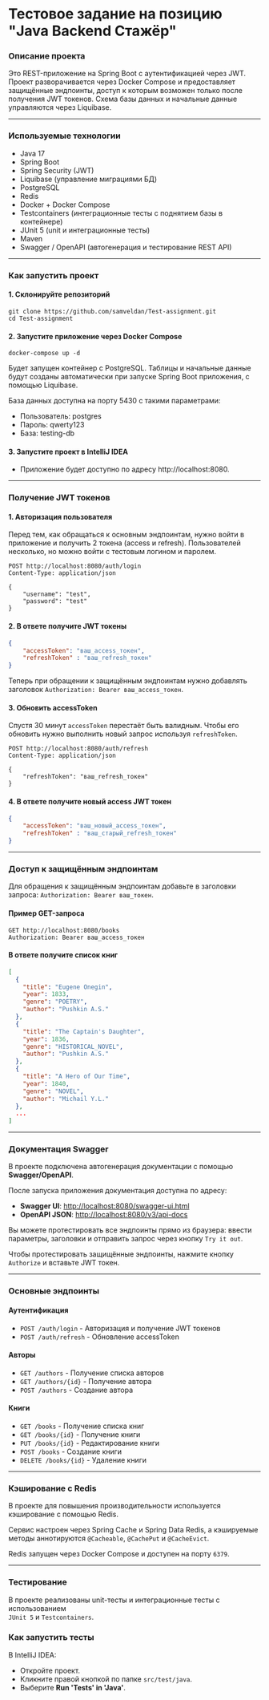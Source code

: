 # Тестовое задание на позицию "Java Backend Стажёр"


### Описание проекта
Это REST-приложение на Spring Boot с аутентификацией через JWT. 
Проект разворачивается через Docker Compose и предоставляет защищённые
эндпоинты, доступ к которым возможен только после получения JWT токенов. 
Схема базы данных и начальные данные управляются через Liquibase.

---

### Используемые технологии
- Java 17
- Spring Boot
- Spring Security (JWT)
- Liquibase (управление миграциями БД)
- PostgreSQL
- Redis
- Docker + Docker Compose
- Testcontainers (интеграционные тесты с поднятием базы в контейнере)
- JUnit 5 (unit и интеграционные тесты)
- Maven
- Swagger / OpenAPI (автогенерация и тестирование REST API)

---

### Как запустить проект

#### 1. Склонируйте репозиторий

```githubexpressionlanguage
git clone https://github.com/samveldan/Test-assignment.git
cd Test-assignment
```

#### 2. Запустите приложение через Docker Compose
```githubexpressionlanguage
docker-compose up -d
```
Будет запущен контейнер с PostgreSQL.
Таблицы и начальные данные будут созданы автоматически при запуске Spring Boot приложения, с помощью Liquibase.

База данных доступна на порту 5430 с такими параметрами:

- Пользователь: postgres
- Пароль: qwerty123
- База: testing-db

#### 3. Запустите проект в IntelliJ IDEA
- Приложение будет доступно по адресу http://localhost:8080.

---

### Получение JWT токенов

#### 1. Авторизация пользователя
Перед тем, как обращаться к основным эндпоинтам, нужно войти в приложение 
и получить 2 токена (access и refresh). Пользователей несколько, но можно 
войти с тестовым логином и паролем.
```http request
POST http://localhost:8080/auth/login
Content-Type: application/json

{
    "username": "test",
    "password": "test"
}
```
#### 2. В ответе получите JWT токены
```json
{
    "accessToken": "ваш_access_токен",
    "refreshToken" : "ваш_refresh_токен"
}
```
Теперь при обращении к защищённым эндпоинтам нужно добавлять заголовок 
`Authorization: Bearer ваш_access_токен`. <br>

#### 3. Обновить accessToken
Спустя 30 минут `accessToken` перестаёт быть валидным. Чтобы его обновить
нужно выполнить новый запрос используя `refreshToken`.
```http request
POST http://localhost:8080/auth/refresh
Content-Type: application/json

{
    "refreshToken": "ваш_refresh_токен"
}
```

#### 4. В ответе получите новый access JWT токен
```json
{
    "accessToken": "ваш_новый_access_токен",
    "refreshToken" : "ваш_старый_refresh_токен"
}
```

---

### Доступ к защищённым эндпоинтам
Для обращения к защищённым эндпоинтам добавьте в заголовки запроса:
`Authorization: Bearer ваш_токен`.

#### Пример GET-запроса
```http request
GET http://localhost:8080/books
Authorization: Bearer ваш_access_токен
```

#### В ответе получите список книг
```json
[
  {
    "title": "Eugene Onegin",
    "year": 1833,
    "genre": "POETRY",
    "author": "Pushkin A.S."
  },
  {
    "title": "The Captain's Daughter",
    "year": 1836,
    "genre": "HISTORICAL_NOVEL",
    "author": "Pushkin A.S."
  },
  {
    "title": "A Hero of Our Time",
    "year": 1840,
    "genre": "NOVEL",
    "author": "Michail Y.L."
  },
  ...
]
```
---

### Документация Swagger

В проекте подключена автогенерация документации с помощью **Swagger/OpenAPI**.

После запуска приложения документация доступна по адресу:

- **Swagger UI**: [http://localhost:8080/swagger-ui.html](http://localhost:8080/swagger-ui.html)
- **OpenAPI JSON**: [http://localhost:8080/v3/api-docs](http://localhost:8080/v3/api-docs)

Вы можете протестировать все эндпоинты прямо из браузера: ввести параметры, заголовки и отправить запрос через кнопку `Try it out`.

Чтобы протестировать защищённые эндпоинты, нажмите кнопку `Authorize` и вставьте JWT токен.

---

### Основные эндпоинты

#### Аутентификация
- `POST /auth/login` - Авторизация и получение JWT токенов
- `POST /auth/refresh` - Обновление accessToken

#### Авторы
- `GET /authors` - Получение списка авторов
- `GET /authors/{id}` - Получение автора
- `POST /authors` - Создание автора

#### Книги
- `GET /books` - Получение списка книг
- `GET /books/{id}` - Получение книги
- `PUT /books/{id}` - Редактирование книги
- `POST /books` - Создание книги
- `DELETE /books/{id}` - Удаление книги

---

### Кэширование с Redis
В проекте для повышения производительности используется кэширование с помощью Redis.

Сервис настроен через Spring Cache и Spring Data Redis, а кэшируемые методы аннотируются `@Cacheable`, `@CachePut` и `@CacheEvict`.

Redis запущен через Docker Compose и доступен на порту `6379`.

---
### Тестирование
В проекте реализованы unit-тесты и интеграционные тесты с использованием <br>
`JUnit 5` и `Testcontainers`.

### Как запустить тесты

В IntelliJ IDEA:
- Откройте проект.
- Кликните правой кнопкой по папке `src/test/java`.
- Выберите **Run 'Tests' in 'Java'**.
